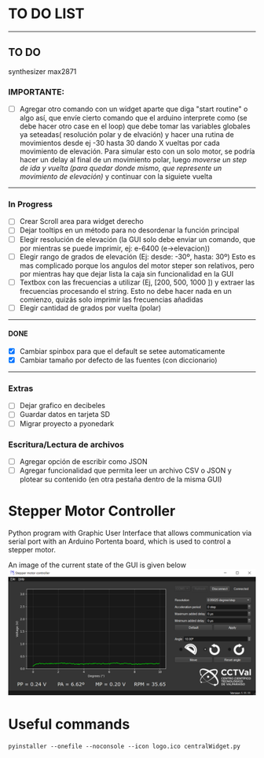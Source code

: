 # TO DO LIST
-------
## TO DO
synthesizer max2871 

### IMPORTANTE:
- [ ] Agregar otro comando con un widget aparte que diga "start routine" o algo así, que envíe cierto comando que el arduino interprete como (se debe hacer otro case en el loop) que debe tomar las variables globales ya seteadas( resolución polar y de elvación) y hacer una rutina de movimientos desde ej -30 hasta 30 dando X vueltas por cada movimiento de elevación. Para simular esto con un solo motor, se podría hacer un delay al final de un movimiento polar, luego *moverse un step de ida y vuelta (para quedar donde mismo, que represente un movimiento de elevación)* y continuar con la siguiete vuelta

------------------------------------------------------------------------
### In Progress
- [ ] Crear Scroll area para widget derecho
- [ ] Dejar tooltips en un método para no desordenar la función principal
- [ ] Elegir resolución de elevación (la GUI solo debe enviar un comando, que por mientras se puede imprimir, ej: e-6400 (e->elevacion))
- [ ] Elegir rango de grados de elevación (Ej: desde: -30º, hasta: 30º) Esto es mas complicado porque los angulos del motor steper son relativos, pero por mientras hay que dejar lista la caja sin funcionalidad en la GUI
- [ ] Textbox con las frecuencias a utilizar (Ej, [200, 500, 1000             ])
y extraer las frecuencias procesando el string. Esto no debe hacer nada en un comienzo, quizás solo imprimir las frecuencias añadidas
- [ ] Elegir cantidad de grados por vuelta (polar)
------------------------------------------------------------------------
#### DONE
- [x] Cambiar spinbox para que el default se setee automaticamente
- [x] Cambiar tamaño por defecto de las fuentes (con diccionario)

------------------------------------------------------------------------
### Extras
- [ ] Dejar grafico en decibeles
- [ ] Guardar datos en tarjeta SD
- [ ] Migrar proyecto a pyonedark

### Escritura/Lectura de archivos
- [ ] Agregar opción de escribir como JSON
- [ ] Agregar funcionalidad que permita leer un archivo CSV o JSON y plotear su contenido (en otra pestaña dentro de la misma GUI)

# Stepper Motor Controller

Python program with Graphic User Interface that allows communication via serial port with an Arduino Portenta board, which is used to control a stepper motor.

An image of the current state of the GUI is given below
![image](GUI_mockup.png)


# Useful commands
```
pyinstaller --onefile --noconsole --icon logo.ico centralWidget.py
```

